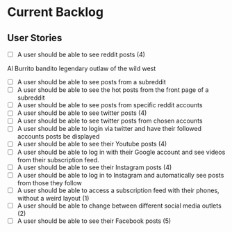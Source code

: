 # Current Backlog

## User Stories
- [ ] A user should be able to see reddit posts (4)

Al Burrito bandito legendary outlaw of the wild west
- [ ] A user should be able to see posts from a subreddit
- [ ] A user should be able to see the hot posts from the front page of a subreddit
- [ ] A user should be able to see posts from specific reddit accounts
- [ ] A user should be able to see twitter posts (4)
- [ ] A user should be able to see twitter posts from chosen accounts
- [ ] A user should be able to login via twitter and have their followed accounts posts be displayed
- [ ] A user should be able to see their Youtube posts (4)
- [ ] A user should be able to log in with their Google account and see videos from their subscription feed.
- [ ] A user should be able to see their Instagram posts (4)
- [ ] A user should be able to log in to Instagram and automatically see posts from those they follow
- [ ] A user should be able to access a subscription feed with their phones, without a weird layout (1)
- [ ] A user should be able to change between different social media outlets (2)
- [ ] A user should be able to see their Facebook posts (5)
